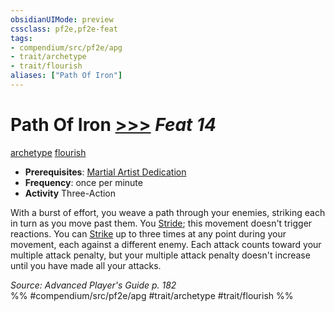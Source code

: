 ```yaml
---
obsidianUIMode: preview
cssclass: pf2e,pf2e-feat
tags:
- compendium/src/pf2e/apg
- trait/archetype
- trait/flourish
aliases: ["Path Of Iron"]
---
```

# Path Of Iron  [>>>](../../rules/core-rulebook/chapter-9-playing-the-game.md#Actions "Three-Action") *Feat 14*  
[archetype](../../rules/traits/archetype.md)  [flourish](../../rules/traits/flourish.md)  

- **Prerequisites**: [Martial Artist Dedication](martial-artist-dedication-apg.md)
- **Frequency**: once per minute
- **Activity** Three-Action

With a burst of effort, you weave a path through your enemies, striking each in turn as you move past them. You [Stride](../../rules/actions/stride.md); this movement doesn't trigger reactions. You can [Strike](../../rules/actions/strike.md) up to three times at any point during your movement, each against a different enemy. Each attack counts toward your multiple attack penalty, but your multiple attack penalty doesn't increase until you have made all your attacks.

*Source: Advanced Player's Guide p. 182*  
%% #compendium/src/pf2e/apg #trait/archetype #trait/flourish %%